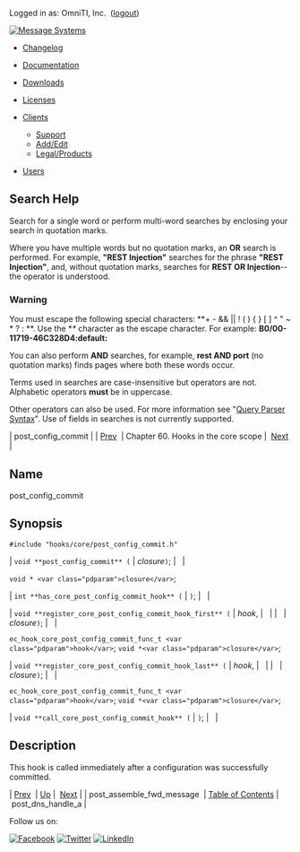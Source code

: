 Logged in as: OmniTI, Inc.  ([logout](https://support.messagesystems.com/logout.php))

[![Message Systems](https://support.messagesystems.com/images/ms-white205.png)](https://support.messagesystems.com/start.php) 

*   [Changelog](https://support.messagesystems.com/start.php?show=changelog)
*   [Documentation](https://support.messagesystems.com/docs/)
*   [Downloads](https://support.messagesystems.com/start.php)

*   [Licenses](https://support.messagesystems.com/license_summary.php)
*   <a href="">Clients</a>
    *   [Support](https://support.messagesystems.com/cs.php)
    *   [Add/Edit](https://support.messagesystems.com/edit_client.php)
    *   [Legal/Products](https://support.messagesystems.com/edit_products.php)
*   [Users](https://support.messagesystems.com/edit_customer.php)

## Search Help

Search for a single word or perform multi-word searches by enclosing your search in quotation marks.

Where you have multiple words but no quotation marks, an **OR** search is performed. For example, **"REST Injection"** searches for the phrase **"REST Injection"**, and, without quotation marks, searches for **REST OR Injection**--the operator is understood.

### Warning

You must escape the following special characters: **+ - && || ! ( ) { } [ ] ^ " ~ * ? : \**. Use the **\** character as the escape character. For example: **B0/00-11719-46C328D4\:default\:**

You can also perform **AND** searches, for example, **rest AND port** (no quotation marks) finds pages where both these words occur.

Terms used in searches are case-insensitive but operators are not. Alphabetic operators **must** be in uppercase.

Other operators can also be used. For more information see "[Query Parser Syntax](https://lucene.apache.org/core/old_versioned_docs/versions/3_0_0/queryparsersyntax.html)". Use of fields in searches is not currently supported.

| post_config_commit |
| [Prev](hooks.core.post_assemble_fwd_message.php)  | Chapter 60. Hooks in the core scope |  [Next](hooks.core.post_dns_handle_a.php) |

<a name="hooks.core.post_config_commit"></a>
## Name

post_config_commit

## Synopsis

`#include "hooks/core/post_config_commit.h"`

| `void **post_config_commit** (` | <var class="pdparam">closure</var>`)`; |   |

`void * <var class="pdparam">closure</var>`;

| `int **has_core_post_config_commit_hook** (` | `)`; |   |

| `void **register_core_post_config_commit_hook_first** (` | <var class="pdparam">hook</var>, |   |
|   | <var class="pdparam">closure</var>`)`; |   |

`ec_hook_core_post_config_commit_func_t <var class="pdparam">hook</var>`;
`void *<var class="pdparam">closure</var>`;

| `void **register_core_post_config_commit_hook_last** (` | <var class="pdparam">hook</var>, |   |
|   | <var class="pdparam">closure</var>`)`; |   |

`ec_hook_core_post_config_commit_func_t <var class="pdparam">hook</var>`;
`void *<var class="pdparam">closure</var>`;

| `void **call_core_post_config_commit_hook** (` | `)`; |   |

<a name="idp13690912"></a>
## Description

This hook is called immediately after a configuration was successfully committed.

| [Prev](hooks.core.post_assemble_fwd_message.php)  | [Up](hooks.core.php) |  [Next](hooks.core.post_dns_handle_a.php) |
| post_assemble_fwd_message  | [Table of Contents](index.php) |  post_dns_handle_a |

Follow us on:

[![Facebook](https://support.messagesystems.com/images/icon-facebook.png)](http://www.facebook.com/messagesystems) [![Twitter](https://support.messagesystems.com/images/icon-twitter.png)](http://twitter.com/#!/MessageSystems) [![LinkedIn](https://support.messagesystems.com/images/icon-linkedin.png)](http://www.linkedin.com/company/message-systems)
